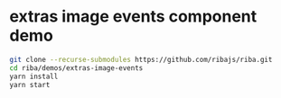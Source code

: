 # extras image events component demo

```bash
git clone --recurse-submodules https://github.com/ribajs/riba.git
cd riba/demos/extras-image-events
yarn install
yarn start
```

